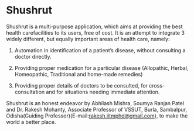 # Shushrut
Shushrut is a multi-purpose application, which aims at providing the best health carefacilities to its users, free of cost. It is an attempt to integrate 3 widely different, but equally important areas of health care, namely:

1. Automation in identification of a patient’s disease, without consulting a doctor directly.

2. Providing proper medication for a particular disease (Allopathic, Herbal, Homeopathic, Traditional and home-made remedies)

3. Providing proper details of doctors to be consulted, for cross-consultation and for situations needing immediate attention.

Shushrut is an honest endeavor by Abhilash Mishra, Soumya Ranjan Patel and Dr. Rakesh Mohanty, Associate Professor of VSSUT, Burla, Sambalpur, Odisha(Guiding Professor)(E-mail:rakesh.iitmphd@gmail.com), to make the world a better place.
